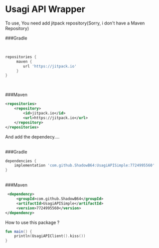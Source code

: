 # Usagi API Wrapper

To use, You need add jitpack repository(Sorry, i don't have a Maven Repository) 
<br>

###Gradle

<br>

```gradle
repositories {
     maven { 
        url 'https://jitpack.io' 
     }
}
```

<br>

###Maven
<br>

```xml
<repositories>
	<repository>
		<id>jitpack.io</id>
		<url>https://jitpack.io</url>
	</repository>
</repositories>
```

And add the dependecy....<br>
<br>

###Gradle 
<br>

```gradle
dependencies {
    implementation 'com.github.ShadowB64:UsagiAPISimple:7724995560'
}
```

<br>
###Maven

```xml
 <dependency>
	 <groupId>com.github.ShadowB64</groupId>
	 <artifactId>UsagiAPISimple</artifactId>
	 <version>7724995560</version>
</dependency>
```

How to use this package ? <br>

```kotlin
fun main() { 
    println(UsagiAPIClient().kiss())
}
```
